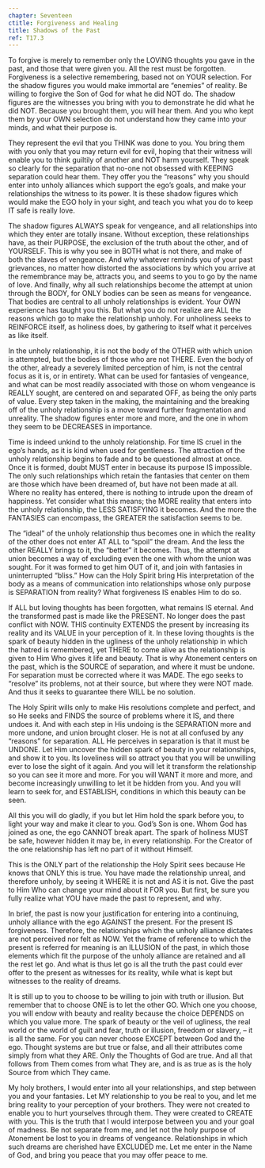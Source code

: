 ```yaml
---
chapter: Seventeen
ctitle: Forgiveness and Healing
title: Shadows of the Past
ref: T17.3
---
```


To forgive is merely to remember only the LOVING thoughts you
gave in the past, and those that were given you. All the rest must be
forgotten. Forgiveness is a selective remembering, based not on YOUR
selection. For the shadow figures you would make immortal are “enemies”
of reality. Be willing to forgive the Son of God for what he did NOT
do. The shadow figures are the witnesses you bring with you to
demonstrate he did what he did NOT. Because you brought them, you will
hear them. And you who kept them by your OWN selection do not understand
how they came into your minds, and what their purpose is.

They represent the evil that you THINK was done to you. You bring them
with you only that you may return evil for evil, hoping that their
witness will enable you to think guiltily of another and NOT harm
yourself. They speak so clearly for the separation that no-one not
obsessed with KEEPING separation could hear them. They offer you the
“reasons” why you should enter into unholy alliances which support the
ego’s goals, and make your relationships the witness to its power. It is
these shadow figures which would make the EGO holy in your sight, and
teach you what you do to keep IT safe is really love.

The shadow figures ALWAYS speak for vengeance, and all relationships
into which they enter are totally insane. Without exception, these
relationships have, as their PURPOSE, the exclusion of the truth about
the other, and of YOURSELF. This is why you see in BOTH what is not
there, and make of both the slaves of vengeance. And why whatever
reminds you of your past grievances, no matter how distorted the
associations by which you arrive at the remembrance may be, attracts
you, and seems to you to go by the name of love. And finally, why all
such relationships become the attempt at union through the BODY, for
ONLY bodies can be seen as means for vengeance. That bodies are central
to all unholy relationships is evident. Your OWN experience has taught
you this. But what you do not realize are ALL the reasons which go to
make the relationship unholy. For unholiness seeks to REINFORCE itself,
as holiness does, by gathering to itself what it perceives as like
itself.

In the unholy relationship, it is not the body of the OTHER with which
union is attempted, but the bodies of those who are not THERE. Even the
body of the other, already a severely limited
perception of him, is not the central focus as it is, or in
entirety. What can be used for fantasies of vengeance, and what can be
most readily associated with those on whom vengeance is REALLY sought,
are centered on and separated OFF, as being the only parts of value.
Every step taken in the making, the maintaining and the breaking off of
the unholy relationship is a move toward further fragmentation and
unreality. The shadow figures enter more and more, and the one in whom
they seem to be DECREASES in importance.

Time is indeed unkind to the unholy relationship. For time IS cruel in
the ego’s hands, as it is kind when used for gentleness. The attraction
of the unholy relationship begins to fade and to be questioned almost at
once. Once it is formed, doubt MUST enter in because its purpose IS
impossible. The only such relationships which retain the fantasies that
center on them are those which have been dreamed of, but have not been
made at all. Where no reality has entered, there is nothing to intrude
upon the dream of happiness. Yet consider what this means; the MORE
reality that enters into the unholy relationship, the LESS SATISFYING it
becomes. And the more the FANTASIES can encompass, the GREATER the
satisfaction seems to be.

The “ideal” of the unholy relationship thus becomes one in which the
reality of the other does not enter AT ALL to “spoil” the dream. And the
less the other REALLY brings to it, the “better” it becomes. Thus, the
attempt at union becomes a way of excluding even the one with whom the
union was sought. For it was formed to get him OUT of it, and join with
fantasies in uninterrupted “bliss.” How can the Holy Spirit bring His
interpretation of the body as a means of communication into
relationships whose only purpose is SEPARATION from reality? What
forgiveness IS enables Him to do so.

If ALL but loving thoughts has been forgotten, what remains IS eternal.
And the transformed past is made like the PRESENT. No longer does the
past conflict with NOW. THIS continuity EXTENDS the present by
increasing its reality and its VALUE in your perception of it. In these
loving thoughts is the spark of beauty hidden in the ugliness of the
unholy relationship in which the hatred is remembered, yet THERE to come
alive as the relationship is given to Him Who gives it life and beauty.
That is why Atonement centers on the past,
which is the SOURCE of separation, and where it must be undone. For
separation must be corrected where it was MADE. The ego seeks to
“resolve” its problems, not at their source, but where they were NOT
made. And thus it seeks to guarantee there WILL be no solution.

The Holy Spirit wills only to make His resolutions complete and perfect,
and so He seeks and FINDS the source of problems where it IS, and there
undoes it. And with each step in His undoing is the SEPARATION more and
more undone, and union brought closer. He is not at all confused by any
“reasons” for separation. ALL He perceives in separation is that it must
be UNDONE. Let Him uncover the hidden spark of beauty in your
relationships, and show it to you. Its loveliness will so attract you
that you will be unwilling ever to lose the sight of it again. And you
will let it transform the relationship so you can see it more and more.
For you will WANT it more and more, and become increasingly unwilling to
let it be hidden from you. And you will learn to seek for, and
ESTABLISH, conditions in which this beauty can be seen.

All this you will do gladly, if you but let Him hold the spark before
you, to light your way and make it clear to you. God’s Son is one. Whom
God has joined as one, the ego CANNOT break apart. The spark of holiness
MUST be safe, however hidden it may be, in every relationship. For the
Creator of the one relationship has left no part of it without Himself.

This is the ONLY part of the relationship the Holy Spirit sees because
He knows that ONLY this is true. You have made the relationship unreal,
and therefore unholy, by seeing it WHERE it is not and AS it is not.
Give the past to Him Who can change your mind about it FOR you. But
first, be sure you fully realize what YOU have made the past to
represent, and why.

In brief, the past is now your justification for entering into a
continuing, unholy alliance with the ego AGAINST the present. For the
present IS forgiveness. Therefore, the relationships which the unholy
alliance dictates are not perceived nor felt as NOW. Yet the frame of
reference to which the present is referred for meaning is an ILLUSION of
the past, in which those elements which fit the purpose of the unholy
alliance are retained and all the rest let go. And what is thus let go
is all the truth the past could ever offer to the present as
witnesses for its reality, while what is kept but witnesses to the
reality of dreams.

It is still up to you to choose to be willing to join with truth or
illusion. But remember that to choose ONE is to let the other GO. Which
one you choose, you will endow with beauty and reality because the
choice DEPENDS on which you value more. The spark of beauty or the veil
of ugliness, the real world or the world of guilt and fear, truth or
illusion, freedom or slavery, – it is all the same. For you can never
choose EXCEPT between God and the ego. Thought systems are but true or
false, and all their attributes come simply from what they ARE. Only the
Thoughts of God are true. And all that follows from Them comes from what
They are, and is as true as is the holy Source from which They came.

My holy brothers, I would enter into all your relationships, and step
between you and your fantasies. Let MY relationship to you be real to
you, and let me bring reality to your perception of your brothers. They
were not created to enable you to hurt yourselves through them. They
were created to CREATE with you. This is the truth that I would
interpose between you and your goal of madness. Be not separate from me,
and let not the holy purpose of Atonement be lost to you in dreams of
vengeance. Relationships in which such dreams are cherished have
EXCLUDED me. Let me enter in the Name of God, and bring you peace that
you may offer peace to me.

